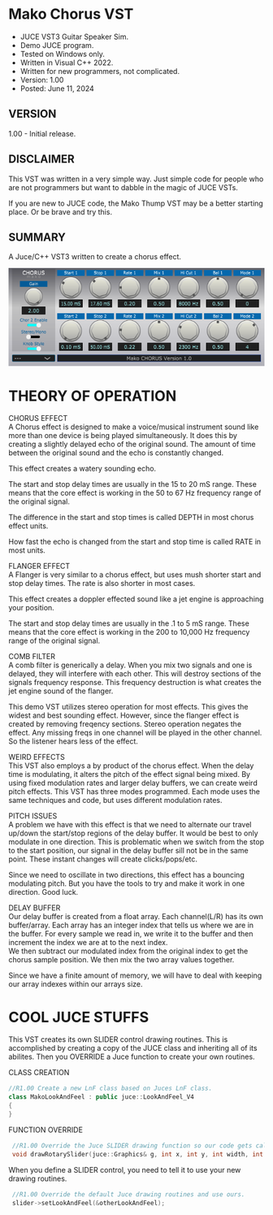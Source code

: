 # Mako Chorus VST
* JUCE VST3 Guitar Speaker Sim.
* Demo JUCE program.
* Tested on Windows only.
* Written in Visual C++ 2022.
* Written for new programmers, not complicated.
* Version: 1.00
* Posted: June 11, 2024

VERSION
------------------------------------------------------------------
1.00 - Initial release.

DISCLAIMER
------------------------------------------------------------------  
This VST was written in a very simple way. Just simple code for
people who are not programmers but want to dabble in the magic of JUCE VSTs.

If you are new to JUCE code, the Mako Thump VST may be a better
starting place. Or be brave and try this.
       
SUMMARY
------------------------------------------------------------------
A Juce/C++ VST3 written to create a chorus effect. 

![Demo Image](docs/assets/makochorusdemo01.png)

# THEORY OF OPERATION<br />
CHORUS EFFECT  
A Chorus effect is designed to make a voice/musical instrument sound like more than one
device is being played simultaneously. It does this by creating a slightly delayed echo
of the original sound. The amount of time between the original sound and the echo is
constantly changed. 

This effect creates a watery sounding echo.

The start and stop delay times are usually in the 15 to 20 mS range. These means that the
core effect is working in the 50 to 67 Hz frequency range of the original signal.

The difference in the start and stop times is called DEPTH in most chorus effect units.

How fast the echo is changed from the start and stop time is called RATE in most units.

FLANGER EFFECT  
A Flanger is very similar to a chorus effect, but uses mush shorter start and stop delay times. The rate is also shorter in most cases.

This effect creates a doppler effected sound like a jet engine is approaching your position.

The start and stop delay times are usually in the .1 to 5 mS range. These means that the
core effect is working in the 200 to 10,000 Hz frequency range of the original signal. 

COMB FILTER  
A comb filter is generically a delay. When you mix two signals and one is delayed, they will interfere with each other. This will destroy
sections of the signals frequency response. This frequency destruction is what creates the jet engine sound of the flanger.

This demo VST utilizes stereo operation for most effects. This gives the widest and best sounding effect. However, since the flanger effect is created
by removing freqency sections. Stereo operation negates the effect. Any missing freqs in one channel will be played in the other channel. So the 
listener hears less of the effect.

WEIRD EFFECTS  
This VST also employs a by product of the chorus effect. When the delay time is modulating, it alters the pitch of the effect signal being mixed. By using fixed
modulation rates and larger delay buffers, we can create weird pitch effects. This VST has three modes programmed. Each mode uses the same techniques and code,
but uses different modulation rates.

PITCH ISSUES  
A problem we have with this effect is that we need to alternate our travel up/down the start/stop regions of the delay buffer. It would be best to only modulate
in one direction. This is problematic when we switch from the stop to the start position, our signal in the delay buffer sill not be in the same point. These instant
changes will create clicks/pops/etc.

Since we need to oscillate in two directions, this effect has a bouncing modulating pitch. But you have the tools to try and make it work in one direction. Good luck.

DELAY BUFFER  
Our delay buffer is created from a float array. Each channel(L/R) has its own buffer/array. 
Each array has an integer index that tells us where we are in the buffer.
For every sample we read in, we write it to the buffer and then increment the index we are at to the next index.  
We then subtract our modulated index from the original index to get the chorus sample position.
We then mix the two array values together.

Since we have a finite amount of memory, we will have to deal with keeping our array indexes within our arrays size.

# COOL JUCE STUFFS  
This VST creates its own SLIDER control drawing routines. This is accomplished by creating a copy of the JUCE class and inheriting all of its abilites. Then you OVERRIDE
a Juce function to create your own routines.

CLASS CREATION  
```C++
//R1.00 Create a new LnF class based on Juces LnF class.
class MakoLookAndFeel : public juce::LookAndFeel_V4
{
}
```

FUNCTION OVERRIDE  
```C++  
 //R1.00 Override the Juce SLIDER drawing function so our code gets called instead of Juces code.
 void drawRotarySlider(juce::Graphics& g, int x, int y, int width, int height, float sliderPos, const float rotaryStartAngle, const float rotaryEndAngle, juce::Slider& sld) override
```

When you define a SLIDER control, you need to tell it to use your new drawing routines. 
```C++  
 //R1.00 Override the default Juce drawing routines and use ours.
 slider->setLookAndFeel(&otherLookAndFeel);
```
